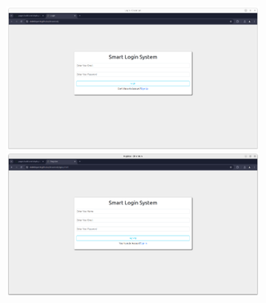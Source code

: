 ![image_alt](https://github.com/abdeldayem8/drsaratask/blob/45030b768f970dc274d3b7c1cfb25fcd6c31fb50/loginscreenshot.png)
![image_alt](https://github.com/abdeldayem8/drsaratask/blob/d587568a5a5aa5c2551d5c7fcff13abe479a0454/signupscreenshot.png)

